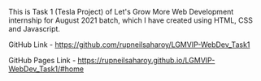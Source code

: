 This is Task 1 (Tesla Project) of Let's Grow More Web Development internship for August 2021 batch, which I have created using HTML, CSS and Javascript.

GitHub Link - https://github.com/rupneilsaharoy/LGMVIP-WebDev_Task1

GitHub Pages Link - https://rupneilsaharoy.github.io/LGMVIP-WebDev_Task1/#home

